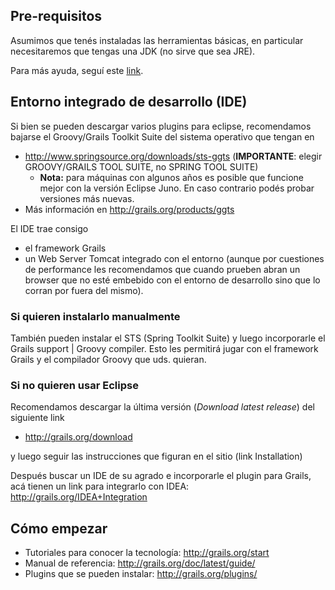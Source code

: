 Pre-requisitos
--------------

Asumimos que tenés instaladas las herramientas básicas, en particular necesitaremos que tengas una JDK (no sirve que sea JRE).

Para más ayuda, seguí este [link](preparacion-de-un-entorno-de-desarrollo-java.md).

Entorno integrado de desarrollo (IDE)
-------------------------------------

Si bien se pueden descargar varios plugins para eclipse, recomendamos bajarse el Groovy/Grails Toolkit Suite del sistema operativo que tengan en

-   <http://www.springsource.org/downloads/sts-ggts> (**IMPORTANTE**: elegir GROOVY/GRAILS TOOL SUITE, no SPRING TOOL SUITE)
    -   **Nota:** para máquinas con algunos años es posible que funcione mejor con la versión Eclipse Juno. En caso contrario podés probar versiones más nuevas.
-   Más información en <http://grails.org/products/ggts>

El IDE trae consigo

-   el framework Grails
-   un Web Server Tomcat integrado con el entorno (aunque por cuestiones de performance les recomendamos que cuando prueben abran un browser que no esté embebido con el entorno de desarrollo sino que lo corran por fuera del mismo).

### Si quieren instalarlo manualmente

También pueden instalar el STS (Spring Toolkit Suite) y luego incorporarle el Grails support | Groovy compiler. Esto les permitirá jugar con el framework Grails y el compilador Groovy que uds. quieran.

### Si no quieren usar Eclipse

Recomendamos descargar la última versión (*Download latest release*) del siguiente link

-   <http://grails.org/download>

y luego seguir las instrucciones que figuran en el sitio (link Installation)

Después buscar un IDE de su agrado e incorporarle el plugin para Grails, acá tienen un link para integrarlo con IDEA: <http://grails.org/IDEA+Integration>

Cómo empezar
------------

-   Tutoriales para conocer la tecnología: <http://grails.org/start>
-   Manual de referencia: <http://grails.org/doc/latest/guide/>
-   Plugins que se pueden instalar: <http://grails.org/plugins/>

